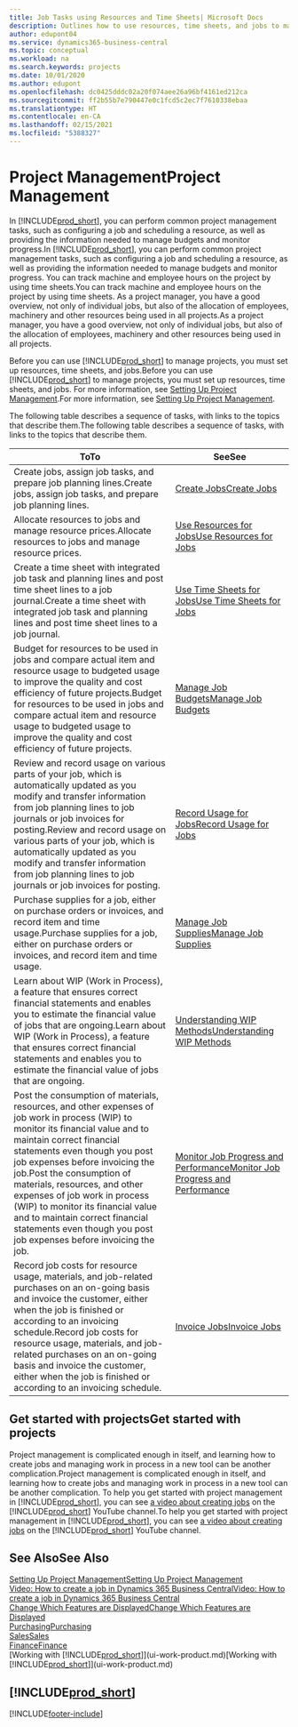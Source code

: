 ```yaml
---
title: Job Tasks using Resources and Time Sheets| Microsoft Docs
description: Outlines how to use resources, time sheets, and jobs to manage projects.
author: edupont04
ms.service: dynamics365-business-central
ms.topic: conceptual
ms.workload: na
ms.search.keywords: projects
ms.date: 10/01/2020
ms.author: edupont
ms.openlocfilehash: dc0425dddc02a20f074aee26a96bf4161ed212ca
ms.sourcegitcommit: ff2b55b7e790447e0c1fcd5c2ec7f7610338ebaa
ms.translationtype: HT
ms.contentlocale: en-CA
ms.lasthandoff: 02/15/2021
ms.locfileid: "5388327"
---
```

# <a name="project-management"></a><span data-ttu-id="2ad60-103">Project Management</span><span class="sxs-lookup"><span data-stu-id="2ad60-103">Project Management</span></span>
<span data-ttu-id="2ad60-104">In [!INCLUDE[prod_short](includes/prod_short.md)], you can perform common project management tasks, such as configuring a job and scheduling a resource, as well as providing the information needed to manage budgets and monitor progress.</span><span class="sxs-lookup"><span data-stu-id="2ad60-104">In [!INCLUDE[prod_short](includes/prod_short.md)], you can perform common project management tasks, such as configuring a job and scheduling a resource, as well as providing the information needed to manage budgets and monitor progress.</span></span> <span data-ttu-id="2ad60-105">You can track machine and employee hours on the project by using time sheets.</span><span class="sxs-lookup"><span data-stu-id="2ad60-105">You can track machine and employee hours on the project by using time sheets.</span></span> <span data-ttu-id="2ad60-106">As a project manager, you have a good overview, not only of individual jobs, but also of the allocation of employees, machinery and other resources being used in all projects.</span><span class="sxs-lookup"><span data-stu-id="2ad60-106">As a project manager, you have a good overview, not only of individual jobs, but also of the allocation of employees, machinery and other resources being used in all projects.</span></span>

<span data-ttu-id="2ad60-107">Before you can use [!INCLUDE[prod_short](includes/prod_short.md)] to manage projects, you must set up resources, time sheets, and jobs.</span><span class="sxs-lookup"><span data-stu-id="2ad60-107">Before you can use [!INCLUDE[prod_short](includes/prod_short.md)] to manage projects, you must set up resources, time sheets, and jobs.</span></span> <span data-ttu-id="2ad60-108">For more information, see [Setting Up Project Management](projects-setup-projects.md).</span><span class="sxs-lookup"><span data-stu-id="2ad60-108">For more information, see [Setting Up Project Management](projects-setup-projects.md).</span></span>  

<span data-ttu-id="2ad60-109">The following table describes a sequence of tasks, with links to the topics that describe them.</span><span class="sxs-lookup"><span data-stu-id="2ad60-109">The following table describes a sequence of tasks, with links to the topics that describe them.</span></span>

| <span data-ttu-id="2ad60-110">To</span><span class="sxs-lookup"><span data-stu-id="2ad60-110">To</span></span> | <span data-ttu-id="2ad60-111">See</span><span class="sxs-lookup"><span data-stu-id="2ad60-111">See</span></span> |
| --- | --- |
| <span data-ttu-id="2ad60-112">Create jobs, assign job tasks, and prepare job planning lines.</span><span class="sxs-lookup"><span data-stu-id="2ad60-112">Create jobs, assign job tasks, and prepare job planning lines.</span></span> |[<span data-ttu-id="2ad60-113">Create Jobs</span><span class="sxs-lookup"><span data-stu-id="2ad60-113">Create Jobs</span></span>](projects-how-create-jobs.md) |
| <span data-ttu-id="2ad60-114">Allocate resources to jobs and manage resource prices.</span><span class="sxs-lookup"><span data-stu-id="2ad60-114">Allocate resources to jobs and manage resource prices.</span></span> |[<span data-ttu-id="2ad60-115">Use Resources for Jobs</span><span class="sxs-lookup"><span data-stu-id="2ad60-115">Use Resources for Jobs</span></span>](projects-how-use-resources.md) |
| <span data-ttu-id="2ad60-116">Create a time sheet with integrated job task and planning lines and post time sheet lines to a job journal.</span><span class="sxs-lookup"><span data-stu-id="2ad60-116">Create a time sheet with integrated job task and planning lines and post time sheet lines to a job journal.</span></span> |[<span data-ttu-id="2ad60-117">Use Time Sheets for Jobs</span><span class="sxs-lookup"><span data-stu-id="2ad60-117">Use Time Sheets for Jobs</span></span>](projects-how-use-time-sheets.md) |
| <span data-ttu-id="2ad60-118">Budget for resources to be used in jobs and compare actual item and resource usage to budgeted usage to improve the quality and cost efficiency of future projects.</span><span class="sxs-lookup"><span data-stu-id="2ad60-118">Budget for resources to be used in jobs and compare actual item and resource usage to budgeted usage to improve the quality and cost efficiency of future projects.</span></span> |[<span data-ttu-id="2ad60-119">Manage Job Budgets</span><span class="sxs-lookup"><span data-stu-id="2ad60-119">Manage Job Budgets</span></span>](projects-how-manage-budgets.md) |
| <span data-ttu-id="2ad60-120">Review and record usage on various parts of your job, which is automatically updated as you modify and transfer information from job planning lines to job journals or job invoices for posting.</span><span class="sxs-lookup"><span data-stu-id="2ad60-120">Review and record usage on various parts of your job, which is automatically updated as you modify and transfer information from job planning lines to job journals or job invoices for posting.</span></span> |[<span data-ttu-id="2ad60-121">Record Usage for Jobs</span><span class="sxs-lookup"><span data-stu-id="2ad60-121">Record Usage for Jobs</span></span>](projects-how-record-job-usage.md) |
| <span data-ttu-id="2ad60-122">Purchase supplies for a job, either on purchase orders or invoices, and record item and time usage.</span><span class="sxs-lookup"><span data-stu-id="2ad60-122">Purchase supplies for a job, either on purchase orders or invoices, and record item and time usage.</span></span> |[<span data-ttu-id="2ad60-123">Manage Job Supplies</span><span class="sxs-lookup"><span data-stu-id="2ad60-123">Manage Job Supplies</span></span>](projects-how-manage-project-supplies.md) |
| <span data-ttu-id="2ad60-124">Learn about WIP (Work in Process), a feature that ensures correct financial statements and enables you to estimate the financial value of jobs that are ongoing.</span><span class="sxs-lookup"><span data-stu-id="2ad60-124">Learn about WIP (Work in Process), a feature that ensures correct financial statements and enables you to estimate the financial value of jobs that are ongoing.</span></span> |[<span data-ttu-id="2ad60-125">Understanding WIP Methods</span><span class="sxs-lookup"><span data-stu-id="2ad60-125">Understanding WIP Methods</span></span>](projects-understanding-wip.md) |
| <span data-ttu-id="2ad60-126">Post the consumption of materials, resources, and other expenses of job work in process (WIP) to monitor its financial value and to maintain correct financial statements even though you post job expenses before invoicing the job.</span><span class="sxs-lookup"><span data-stu-id="2ad60-126">Post the consumption of materials, resources, and other expenses of job work in process (WIP) to monitor its financial value and to maintain correct financial statements even though you post job expenses before invoicing the job.</span></span> |[<span data-ttu-id="2ad60-127">Monitor Job Progress and Performance</span><span class="sxs-lookup"><span data-stu-id="2ad60-127">Monitor Job Progress and Performance</span></span>](projects-how-monitor-progress-performance.md) |
| <span data-ttu-id="2ad60-128">Record job costs for resource usage, materials, and job-related purchases on an on-going basis and invoice the customer, either when the job is finished or according to an invoicing schedule.</span><span class="sxs-lookup"><span data-stu-id="2ad60-128">Record job costs for resource usage, materials, and job-related purchases on an on-going basis and invoice the customer, either when the job is finished or according to an invoicing schedule.</span></span> |[<span data-ttu-id="2ad60-129">Invoice Jobs</span><span class="sxs-lookup"><span data-stu-id="2ad60-129">Invoice Jobs</span></span>](projects-how-invoice-jobs.md) |

## <a name="get-started-with-projects"></a><span data-ttu-id="2ad60-130">Get started with projects</span><span class="sxs-lookup"><span data-stu-id="2ad60-130">Get started with projects</span></span>

<span data-ttu-id="2ad60-131">Project management is complicated enough in itself, and learning how to create jobs and managing work in process in a new tool can be another complication.</span><span class="sxs-lookup"><span data-stu-id="2ad60-131">Project management is complicated enough in itself, and learning how to create jobs and managing work in process in a new tool can be another complication.</span></span> <span data-ttu-id="2ad60-132">To help you get started with project management in [!INCLUDE[prod_short](includes/prod_short.md)], you can see [a video about creating jobs](https://www.youtube.com/watch?v=VqaPWr7BWmw) on the [!INCLUDE[prod_short](includes/prod_short.md)] YouTube channel.</span><span class="sxs-lookup"><span data-stu-id="2ad60-132">To help you get started with project management in [!INCLUDE[prod_short](includes/prod_short.md)], you can see [a video about creating jobs](https://www.youtube.com/watch?v=VqaPWr7BWmw) on the [!INCLUDE[prod_short](includes/prod_short.md)] YouTube channel.</span></span>  

## <a name="see-also"></a><span data-ttu-id="2ad60-133">See Also</span><span class="sxs-lookup"><span data-stu-id="2ad60-133">See Also</span></span>

[<span data-ttu-id="2ad60-134">Setting Up Project Management</span><span class="sxs-lookup"><span data-stu-id="2ad60-134">Setting Up Project Management</span></span>](projects-setup-projects.md)  
[<span data-ttu-id="2ad60-135">Video: How to create a job in Dynamics 365 Business Central</span><span class="sxs-lookup"><span data-stu-id="2ad60-135">Video: How to create a job in Dynamics 365 Business Central</span></span>](https://www.youtube.com/watch?v=VqaPWr7BWmw)  
[<span data-ttu-id="2ad60-136">Change Which Features are Displayed</span><span class="sxs-lookup"><span data-stu-id="2ad60-136">Change Which Features are Displayed</span></span>](ui-experiences.md)  
[<span data-ttu-id="2ad60-137">Purchasing</span><span class="sxs-lookup"><span data-stu-id="2ad60-137">Purchasing</span></span>](purchasing-manage-purchasing.md)  
[<span data-ttu-id="2ad60-138">Sales</span><span class="sxs-lookup"><span data-stu-id="2ad60-138">Sales</span></span>](sales-manage-sales.md)  
[<span data-ttu-id="2ad60-139">Finance</span><span class="sxs-lookup"><span data-stu-id="2ad60-139">Finance</span></span>](finance.md)  
<span data-ttu-id="2ad60-140">[Working with [!INCLUDE[prod_short](includes/prod_short.md)]](ui-work-product.md)</span><span class="sxs-lookup"><span data-stu-id="2ad60-140">[Working with [!INCLUDE[prod_short](includes/prod_short.md)]](ui-work-product.md)</span></span>  

## [!INCLUDE[prod_short](includes/free_trial_md.md)]  


[!INCLUDE[footer-include](includes/footer-banner.md)]